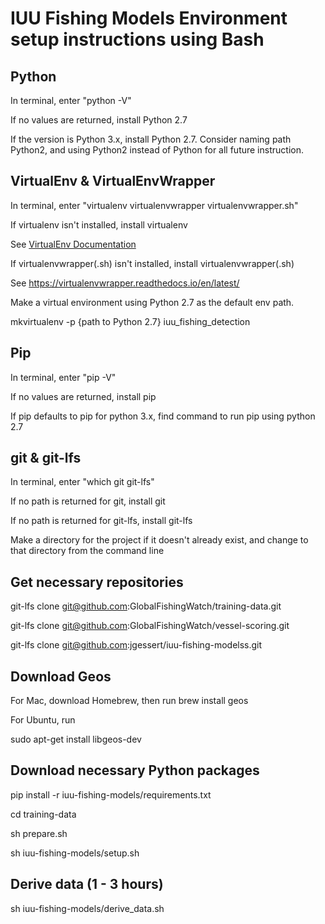 # IUU Fishing Models Environment setup instructions using Bash
## Python
In terminal, enter "python -V"

If no values are returned, install Python 2.7

If the version is Python 3.x, install Python 2.7. Consider naming path Python2, and using Python2 instead of Python for all future instruction.


## VirtualEnv & VirtualEnvWrapper
In terminal, enter "virtualenv virtualenvwrapper virtualenvwrapper.sh"

If virtualenv isn't installed, install virtualenv

See <a href="http://python-guide-pt-br.readthedocs.io/en/latest/dev/virtualenvs/">VirtualEnv Documentation</a>

If virtualenvwrapper(.sh) isn't installed, install virtualenvwrapper(.sh)

See https://virtualenvwrapper.readthedocs.io/en/latest/


Make a virtual environment using Python 2.7 as the default env path.

mkvirtualenv -p {path to Python 2.7} iuu_fishing_detection


## Pip
In terminal, enter "pip -V"

If no values are returned, install pip

If pip defaults to pip for python 3.x, find command to run pip using python 2.7


## git & git-lfs
In terminal, enter "which git git-lfs"

If no path is returned for git, install git

If no path is returned for git-lfs, install git-lfs


Make a directory for the project if it doesn't already exist,
and change to that directory from the command line


## Get necessary repositories
git-lfs clone git@github.com:GlobalFishingWatch/training-data.git

git-lfs clone
 git@github.com:GlobalFishingWatch/vessel-scoring.git

git-lfs clone git@github.com:jgessert/iuu-fishing-modelss.git


## Download Geos
For Mac, download Homebrew, then run
brew install geos


For Ubuntu, run

sudo apt-get install libgeos-dev


## Download necessary Python packages
pip install -r iuu-fishing-models/requirements.txt


cd training-data

sh prepare.sh

sh iuu-fishing-models/setup.sh


## Derive data (1 - 3 hours)
sh iuu-fishing-models/derive_data.sh
